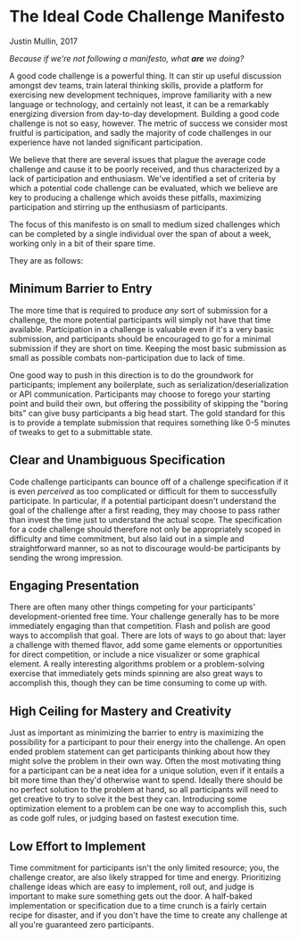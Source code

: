 # The **Ideal Code Challenge** Manifesto
Justin Mullin, 2017

*Because if we're not following a manifesto, what **are** we doing?*

A good code challenge is a powerful thing. It can stir up useful discussion amongst dev teams, train lateral thinking skills, provide a platform for exercising new development techniques, improve familiarity with a new language or technology, and certainly not least, it can be a remarkably energizing diversion from day-to-day development. Building a good code challenge is not so easy, however. The metric of success we consider most fruitful is participation, and sadly the majority of code challenges in our experience have not landed significant participation.

We believe that there are several issues that plague the average code challenge and cause it to be poorly received, and thus characterized by a lack of participation and enthusiasm. We've identified a set of criteria by which a potential code challenge can be evaluated, which we believe are key to producing a challenge which avoids these pitfalls, maximizing participation and stirring up the enthusiasm of participants.

The focus of this manifesto is on small to medium sized challenges which can be completed by a single individual over the span of about a week, working only in a bit of their spare time.

They are as follows:

## Minimum Barrier to Entry
The more time that is required to produce *any* sort of submission for a challenge, the more potential participants will simply not have that time available. Participation in a challenge is valuable even if it's a very basic submission, and participants should be encouraged to go for a minimal submission if they are short on time. Keeping the most basic submission as small as possible combats non-participation due to lack of time.

One good way to push in this direction is to do the groundwork for participants; implement any boilerplate, such as serialization/deserialization or API communication. Participants may choose to forego your starting point and build their own, but offering the possibility of skipping the "boring bits" can give busy participants a big head start. The gold standard for this is to provide a template submission that requires something like 0-5 minutes of tweaks to get to a submittable state.
## Clear and Unambiguous Specification
Code challenge participants can bounce off of a challenge specification if it is even *perceived* as too complicated or difficult for them to successfully participate. In particular, if a potential participant doesn't understand the goal of the challenge after a first reading, they may choose to pass rather than invest the time just to understand the actual scope. The specification for a code challenge should therefore not only be appropriately scoped in difficulty and time commitment, but also laid out in a simple and straightforward manner, so as not to discourage would-be participants by sending the wrong impression.
## Engaging Presentation
There are often many other things competing for your participants' development-oriented free time. Your challenge generally has to be more immediately engaging than that competition. Flash and polish are good ways to accomplish that goal. There are lots of ways to go about that: layer a challenge with themed flavor, add some game elements or opportunities for direct competition, or include a nice visualizer or some graphical element. A really interesting algorithms problem or a problem-solving exercise that immediately gets minds spinning are also great ways to accomplish this, though they can be time consuming to come up with.
## High Ceiling for Mastery and Creativity
Just as important as minimizing the barrier to entry is maximizing the possibility for a participant to pour their energy into the challenge. An open ended problem statement can get participants thinking about how they might solve the problem in their own way. Often the most motivating thing for a participant can be a neat idea for a unique solution, even if it entails a bit more time than they'd otherwise want to spend. Ideally there should be no perfect solution to the problem at hand, so all participants will need to get creative to try to solve it the best they can. Introducing some optimization element to a problem can be one way to accomplish this, such as code golf rules, or judging based on fastest execution time.
## Low Effort to Implement
Time commitment for participants isn't the only limited resource; you, the challenge creator, are also likely strapped for time and energy. Prioritizing challenge ideas which are easy to implement, roll out, and judge is important to make sure something gets out the door. A half-baked implementation or specification due to a time crunch is a fairly certain recipe for disaster, and if you don't have the time to create any challenge at all you're guaranteed zero participants.